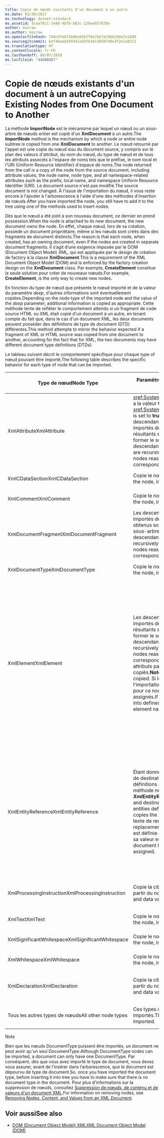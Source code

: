 ```yaml
---
title: Copie de nœuds existants d'un document à un autre
ms.date: 03/30/2017
ms.technology: dotnet-standard
ms.assetid: 3caa78c1-3448-4b7b-b83c-228ee857635e
author: mairaw
ms.author: mairaw
ms.openlocfilehash: 744c97e8728d0a65bff8e7bb7a7dbb298afe1800
ms.sourcegitcommit: 64f4baed249341e5bf64d1385bf48e3f2e1a0211
ms.translationtype: HT
ms.contentlocale: fr-FR
ms.lasthandoff: 09/07/2018
ms.locfileid: "44088087"
---
```

# <a name="copying-existing-nodes-from-one-document-to-another"></a><span data-ttu-id="b8960-102">Copie de nœuds existants d'un document à un autre</span><span class="sxs-lookup"><span data-stu-id="b8960-102">Copying Existing Nodes from One Document to Another</span></span>
<span data-ttu-id="b8960-103">La méthode **ImportNode** est le mécanisme par lequel un nœud ou un sous-arbre de nœuds entier est copié d'un **XmlDocument** à un autre.</span><span class="sxs-lookup"><span data-stu-id="b8960-103">The **ImportNode** method is the mechanism by which a node or entire node subtree is copied from one **XmlDocument** to another.</span></span> <span data-ttu-id="b8960-104">Le nœud retourné par l'appel est une copie du nœud issu du document source, y compris sur le plan des valeurs d'attribut, du nom du nœud, du type de nœud et de tous les attributs associés à l'espace de noms tels que le préfixe, le nom local et l'URI (Uniform Resource Identifier) d'espace de noms.</span><span class="sxs-lookup"><span data-stu-id="b8960-104">The node returned from the call is a copy of the node from the source document, including attribute values, the node name, node type, and all namespace-related attributes such as the prefix, local name, and namespace Uniform Resource Identifier (URI).</span></span> <span data-ttu-id="b8960-105">Le document source n'est pas modifié.</span><span class="sxs-lookup"><span data-stu-id="b8960-105">The source document is not changed.</span></span> <span data-ttu-id="b8960-106">À l'issue de l'importation du nœud, il vous reste encore à l'ajouter à l'arborescence à l'aide d'une des méthodes d'insertion de nœuds.</span><span class="sxs-lookup"><span data-stu-id="b8960-106">After you have imported the node, you still have to add it to the tree using one of the methods used to insert nodes.</span></span>  
  
 <span data-ttu-id="b8960-107">Dès que le nœud a été joint à son nouveau document, ce dernier en prend possession.</span><span class="sxs-lookup"><span data-stu-id="b8960-107">When the node is attached to its new document, the new document owns the node.</span></span> <span data-ttu-id="b8960-108">En effet, chaque nœud, lors de sa création, possède un document propriétaire, même si les nœuds sont créés dans des fragments de document distincts.</span><span class="sxs-lookup"><span data-stu-id="b8960-108">The reason is that each node, when created, has an owning document, even if the nodes are created in separate document fragments.</span></span> <span data-ttu-id="b8960-109">Il s’agit d’une exigence imposée par le DOM (Document Object Model) XML, qui est appliquée par le design de création de factory à la classe **XmlDocument**.</span><span class="sxs-lookup"><span data-stu-id="b8960-109">This is a requirement of the XML Document Object Model (DOM) and is enforced by the factory creation design on the **XmlDocument** class.</span></span> <span data-ttu-id="b8960-110">Par exemple, **CreateElement** constitue la seule solution pour créer de nouveaux nœuds.</span><span class="sxs-lookup"><span data-stu-id="b8960-110">For example, **CreateElement**, is the only way to create new nodes.</span></span>  
  
 <span data-ttu-id="b8960-111">En fonction du type de nœud que présente le nœud importé et de la valeur du paramètre *deep*, d'autres informations sont éventuellement copiées.</span><span class="sxs-lookup"><span data-stu-id="b8960-111">Depending on the node type of the imported node and the value of the *deep* parameter, additional information is copied as appropriate.</span></span> <span data-ttu-id="b8960-112">Cette méthode tente de refléter le comportement attendu si un fragment de code source HTML ou XML était copié d'un document à un autre, en tenant compte du fait que, dans le cas d'un document XML, les deux documents peuvent posséder des définitions de type de document (DTD) différentes.</span><span class="sxs-lookup"><span data-stu-id="b8960-112">This method attempts to mirror the behavior expected if a fragment of XML or HTML source was copied from one document to another, accounting for the fact that for XML, the two documents may have different document type definitions (DTDs).</span></span>  
  
 <span data-ttu-id="b8960-113">Le tableau suivant décrit le comportement spécifique pour chaque type of nœud pouvant être importé.</span><span class="sxs-lookup"><span data-stu-id="b8960-113">The following table describes the specific behavior for each type of node that can be imported.</span></span>  
  
|<span data-ttu-id="b8960-114">Type de nœud</span><span class="sxs-lookup"><span data-stu-id="b8960-114">Node Type</span></span>|<span data-ttu-id="b8960-115">Paramètre *deep* avec la valeur true</span><span class="sxs-lookup"><span data-stu-id="b8960-115">*deep* parameter is true</span></span>|<span data-ttu-id="b8960-116">Paramètre *deep* avec la valeur false</span><span class="sxs-lookup"><span data-stu-id="b8960-116">*deep* parameter is false</span></span>|  
|---------------|------------------------------|-------------------------------|  
|<span data-ttu-id="b8960-117">XmlAttribute</span><span class="sxs-lookup"><span data-stu-id="b8960-117">XmlAttribute</span></span>|<span data-ttu-id="b8960-118"><xref:System.Xml.XmlAttribute.Specified%2A> a la valeur **true** sur XmlAttribute.</span><span class="sxs-lookup"><span data-stu-id="b8960-118">The <xref:System.Xml.XmlAttribute.Specified%2A> is set to **true** on the XmlAttribute.</span></span> <span data-ttu-id="b8960-119">Les descendants du **XmlAttribute** source sont importés de façon récursive et les nœuds résultants sont assemblés à nouveau pour former le sous-arbre correspondant.</span><span class="sxs-lookup"><span data-stu-id="b8960-119">The descendants of the source **XmlAttribute** are recursively imported and the resulting nodes reassembled to form the corresponding subtree.</span></span>|<span data-ttu-id="b8960-120">Le paramètre *deep* ne s'applique pas aux nœuds **XmlAttribute**, parce qu'ils emportent toujours avec eux leurs nœuds enfants lorsqu'ils sont importés.</span><span class="sxs-lookup"><span data-stu-id="b8960-120">The *deep* parameter does not apply to **XmlAttribute** nodes, because they always carry their child nodes with them when imported.</span></span>|  
|<span data-ttu-id="b8960-121">XmlCDataSection</span><span class="sxs-lookup"><span data-stu-id="b8960-121">XmlCDataSection</span></span>|<span data-ttu-id="b8960-122">Copie le nœud avec ses données.</span><span class="sxs-lookup"><span data-stu-id="b8960-122">Copies the node, including its data.</span></span>|<span data-ttu-id="b8960-123">Copie le nœud avec ses données.</span><span class="sxs-lookup"><span data-stu-id="b8960-123">Copies the node, including its data.</span></span>|  
|<span data-ttu-id="b8960-124">XmlComment</span><span class="sxs-lookup"><span data-stu-id="b8960-124">XmlComment</span></span>|<span data-ttu-id="b8960-125">Copie le nœud avec ses données.</span><span class="sxs-lookup"><span data-stu-id="b8960-125">Copies the node, including its data.</span></span>|<span data-ttu-id="b8960-126">Copie le nœud avec ses données.</span><span class="sxs-lookup"><span data-stu-id="b8960-126">Copies the node, including its data.</span></span>|  
|<span data-ttu-id="b8960-127">XmlDocumentFragment</span><span class="sxs-lookup"><span data-stu-id="b8960-127">XmlDocumentFragment</span></span>|<span data-ttu-id="b8960-128">Les descendants du nœud source sont importés de manière récursive et les nœuds obtenus sont réassemblés pour former le sous-arbre correspondant.</span><span class="sxs-lookup"><span data-stu-id="b8960-128">The descendants of the source node are recursively imported and the resulting nodes reassembled to form the corresponding subtree.</span></span>|<span data-ttu-id="b8960-129">Un **XmlDocumentFragment** vide est créé.</span><span class="sxs-lookup"><span data-stu-id="b8960-129">An empty **XmlDocumentFragment** is created.</span></span>|  
|<span data-ttu-id="b8960-130">XmlDocumentType</span><span class="sxs-lookup"><span data-stu-id="b8960-130">XmlDocumentType</span></span>|<span data-ttu-id="b8960-131">Copie le nœud avec ses données.\*</span><span class="sxs-lookup"><span data-stu-id="b8960-131">Copies the node, including its data.\*</span></span>|<span data-ttu-id="b8960-132">Copie le nœud avec ses données.\*</span><span class="sxs-lookup"><span data-stu-id="b8960-132">Copies the node, including its data.\*</span></span>|  
|<span data-ttu-id="b8960-133">XmlElement</span><span class="sxs-lookup"><span data-stu-id="b8960-133">XmlElement</span></span>|<span data-ttu-id="b8960-134">Les descendants de l'élément source sont importés de façon récursive et les nœuds résultants sont assemblés à nouveau pour former le sous-arbre correspondant.</span><span class="sxs-lookup"><span data-stu-id="b8960-134">The descendants of the source element are recursively imported and the resulting nodes reassembled to form the corresponding subtree.</span></span> <span data-ttu-id="b8960-135">**Remarque :** les attributs par défaut ne sont pas copiés.</span><span class="sxs-lookup"><span data-stu-id="b8960-135">**Note:**  Default attributes are not copied.</span></span> <span data-ttu-id="b8960-136">Si le document destinataire de l'importation définit des attributs par défaut pour ce nom d'élément, ces attributs sont assignés.</span><span class="sxs-lookup"><span data-stu-id="b8960-136">If the document being imported into defines default attributes for this element name, those are assigned.</span></span>|<span data-ttu-id="b8960-137">Les nœuds d'attribut spécifiés de l'élément source sont importés et les nœuds **XmlAttribute** générés sont joints au nouvel élément.</span><span class="sxs-lookup"><span data-stu-id="b8960-137">Specified attribute nodes of the source element are imported, and the generated **XmlAttribute** nodes are attached to the new element.</span></span> <span data-ttu-id="b8960-138">Les nœuds descendants ne sont pas copiés.</span><span class="sxs-lookup"><span data-stu-id="b8960-138">The descendant nodes are not copied.</span></span> <span data-ttu-id="b8960-139">**Remarque :** les attributs par défaut ne sont pas copiés.</span><span class="sxs-lookup"><span data-stu-id="b8960-139">**Note:**  Default attributes are not copied.</span></span> <span data-ttu-id="b8960-140">Si le document destinataire de l'importation définit des attributs par défaut pour ce nom d'élément, ces attributs sont assignés.</span><span class="sxs-lookup"><span data-stu-id="b8960-140">If the document being imported into defines default attributes for this element name, those are assigned.</span></span>|  
|<span data-ttu-id="b8960-141">XmlEntityReference</span><span class="sxs-lookup"><span data-stu-id="b8960-141">XmlEntityReference</span></span>|<span data-ttu-id="b8960-142">Étant donné que les documents source et de destination peuvent comporter des définitions différentes des entités, cette méthode ne copie que le nœud **XmlEntityReference**.</span><span class="sxs-lookup"><span data-stu-id="b8960-142">Because the source and destination documents could have the entities defined differently, this method only copies the **XmlEntityReference** node.</span></span> <span data-ttu-id="b8960-143">Le texte de remplacement n'est pas inclus.</span><span class="sxs-lookup"><span data-stu-id="b8960-143">The replacement text is not included.</span></span> <span data-ttu-id="b8960-144">Si l'entité est définie dans le document de destination, sa valeur est assignée.</span><span class="sxs-lookup"><span data-stu-id="b8960-144">If the destination document has the entity defined, its value is assigned.</span></span>|<span data-ttu-id="b8960-145">Étant donné que les documents source et de destination peuvent comporter des définitions différentes des entités, cette méthode ne copie que le nœud **XmlEntityReference**.</span><span class="sxs-lookup"><span data-stu-id="b8960-145">Because the source and destination documents could have the entities defined differently, this method only copies the **XmlEntityReference** node.</span></span> <span data-ttu-id="b8960-146">Le texte de remplacement n'est pas inclus.</span><span class="sxs-lookup"><span data-stu-id="b8960-146">The replacement text is not included.</span></span> <span data-ttu-id="b8960-147">Si l'entité est définie dans le document de destination, sa valeur est assignée.</span><span class="sxs-lookup"><span data-stu-id="b8960-147">If the destination document has the entity defined, its value is assigned.</span></span>|  
|<span data-ttu-id="b8960-148">XmlProcessingInstruction</span><span class="sxs-lookup"><span data-stu-id="b8960-148">XmlProcessingInstruction</span></span>|<span data-ttu-id="b8960-149">Copie la cible et la valeur de données à partir du nœud importé.</span><span class="sxs-lookup"><span data-stu-id="b8960-149">Copies the target and data value from the imported node.</span></span>|<span data-ttu-id="b8960-150">Copie la cible et la valeur de données à partir du nœud importé.</span><span class="sxs-lookup"><span data-stu-id="b8960-150">Copies the target and data value from the imported node.</span></span>|  
|<span data-ttu-id="b8960-151">XmlText</span><span class="sxs-lookup"><span data-stu-id="b8960-151">XmlText</span></span>|<span data-ttu-id="b8960-152">Copie le nœud avec ses données.</span><span class="sxs-lookup"><span data-stu-id="b8960-152">Copies the node, including its data.</span></span>|<span data-ttu-id="b8960-153">Copie le nœud avec ses données.</span><span class="sxs-lookup"><span data-stu-id="b8960-153">Copies the node, including its data.</span></span>|  
|<span data-ttu-id="b8960-154">XmlSignificantWhitespace</span><span class="sxs-lookup"><span data-stu-id="b8960-154">XmlSignificantWhitespace</span></span>|<span data-ttu-id="b8960-155">Copie le nœud avec ses données.</span><span class="sxs-lookup"><span data-stu-id="b8960-155">Copies the node, including its data.</span></span>|<span data-ttu-id="b8960-156">Copie le nœud avec ses données.</span><span class="sxs-lookup"><span data-stu-id="b8960-156">Copies the node, including its data.</span></span>|  
|<span data-ttu-id="b8960-157">XmlWhitespace</span><span class="sxs-lookup"><span data-stu-id="b8960-157">XmlWhitespace</span></span>|<span data-ttu-id="b8960-158">Copie le nœud avec ses données.</span><span class="sxs-lookup"><span data-stu-id="b8960-158">Copies the node, including its data.</span></span>|<span data-ttu-id="b8960-159">Copie le nœud avec ses données.</span><span class="sxs-lookup"><span data-stu-id="b8960-159">Copies the node, including its data.</span></span>|  
|<span data-ttu-id="b8960-160">XmlDeclaration</span><span class="sxs-lookup"><span data-stu-id="b8960-160">XmlDeclaration</span></span>|<span data-ttu-id="b8960-161">Copie la cible et la valeur de données à partir du nœud importé.</span><span class="sxs-lookup"><span data-stu-id="b8960-161">Copies the target and data value from the imported node.</span></span>|<span data-ttu-id="b8960-162">Copie la cible et la valeur de données à partir du nœud importé.</span><span class="sxs-lookup"><span data-stu-id="b8960-162">Copies the target and data value from the imported node.</span></span>|  
|<span data-ttu-id="b8960-163">Tous les autres types de nœuds</span><span class="sxs-lookup"><span data-stu-id="b8960-163">All other node types</span></span>|<span data-ttu-id="b8960-164">Ces types de nœuds ne peuvent pas être importés.</span><span class="sxs-lookup"><span data-stu-id="b8960-164">These node types cannot be imported.</span></span>|<span data-ttu-id="b8960-165">Ces types de nœuds ne peuvent pas être importés.</span><span class="sxs-lookup"><span data-stu-id="b8960-165">These node types cannot be imported.</span></span>|  
  
> [!NOTE]
>  <span data-ttu-id="b8960-166">Bien que les nœuds DocumentType puissent être importés, un document ne peut avoir qu'un seul DocumentType.</span><span class="sxs-lookup"><span data-stu-id="b8960-166">Although DocumentType nodes can be imported, a document can only have one DocumentType.</span></span> <span data-ttu-id="b8960-167">Par conséquent, dès que vous avez importé le type de document, vous devez vous assurer, avant de l’insérer dans l’arborescence, que le document est dépourvu de type de document.</span><span class="sxs-lookup"><span data-stu-id="b8960-167">So, once you have imported the document type, before inserting it into tree you have to make sure that there is no document type in the document.</span></span> <span data-ttu-id="b8960-168">Pour plus d’informations sur la suppression de nœuds, consultez [Suppression de nœuds, de contenu et de valeurs d'un document XML](../../../../docs/standard/data/xml/removing-nodes-content-and-values-from-an-xml-document.md).</span><span class="sxs-lookup"><span data-stu-id="b8960-168">For information on removing nodes, see [Removing Nodes, Content, and Values from an XML Document](../../../../docs/standard/data/xml/removing-nodes-content-and-values-from-an-xml-document.md).</span></span>  
  
## <a name="see-also"></a><span data-ttu-id="b8960-169">Voir aussi</span><span class="sxs-lookup"><span data-stu-id="b8960-169">See also</span></span>

- [<span data-ttu-id="b8960-170">DOM (Document Object Model) XML</span><span class="sxs-lookup"><span data-stu-id="b8960-170">XML Document Object Model (DOM)</span></span>](../../../../docs/standard/data/xml/xml-document-object-model-dom.md)
